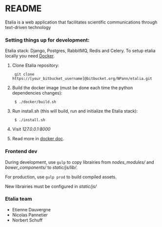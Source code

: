 # README #

Etalia is a web application that facilitates scientific communications through 
text-driven technology 

### Setting things up for development:

Etalia stack: Django, Postgres, RabbitMQ, Redis and Celery. 
To setup etalia locally you need [Docker](https://www.docker.com/).   

1. Clone Etalia repository:
        
        git clone https://[your_bitbucket_username]@bitbucket.org/NPann/etalia.git

2. Build the docker image (must be done each time the python dependencies changes):

        $ ./docker/build.sh

3. Run install.sh (this will build, run and initialize the Etalia stack):

        $ ./install.sh

4. Visit _127.0.0.1:8000_

5. Read more in [docker doc](./docs/docker.md).

### Frontend dev ###

During development, use ```gulp``` to copy librairies from *nodes_modules/* and *bower_components/* to *static/js/lib/*.

For production, use ```gulp prod``` to build compiled assets. 

New librairies must be configured in *static/js/*

### Etalia team ###

* Etienne Dauvergne
* Nicolas Pannetier
* Norbert Schuff

